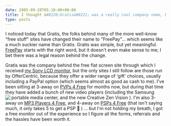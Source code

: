 ```yaml
---
date: 2005-09-20T05:10:00+00:00
title: I thought &#8220;Gratis&#8221; was a really cool company name, but I guess I was wrong &#8230;
type: posts
---
```

I noticed today that Gratis, the folks behind many of the more well-know "free stuff" sites have changed their name to "FreePay"... which seems like a much suckier name than Gratis. Gratis was simple, but yet meaningful. [FreePay](http://pcs.freepay.com/?r=15127916) starts with the right word, but it doesn't even make sense to me; I bet there was a legal reason behind the change.

Gratis was the company behind the free flat screen site through which I received [my Sony LCD monitor](http://blogs.duncanmackenzie.net/duncanma/archive/2005/04/27/1400.aspx), but the only sites I still follow are those run by OfferCentric, because they offer a wider range of &#8216;gift' choices, usually including a PayPal option (which seems almost as good as cash to me). I've been sitting at 3-away on [PVPs 4 Free](http://www.pvps4free.com/default.aspx?r=160508) for months now, but during that time they have added a bunch of new video players (including the Samsung portable media center, and the new Creative Zen Vision <img src="http://www.pvps4free.com/images/products/139.jpg" align="left" />). I'm also 3-away on [MP3 Players 4 Free](http://www.mp3players4free.com/default.aspx?r=206786), and 4-away on [PSPs 4 Free](http://www.psps4free.com/default.aspx?r=315551) (that isn't saying much, it only takes 5 to get a PSP 🙂 ) ... but I'm not holding my breath, I got a free monitor out of the experience so I figure all the forms, referrals and the hassles have been worth it.
